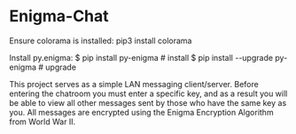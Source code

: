 # Enigma-Chat

Ensure colorama is installed: pip3 install colorama

Install py.enigma:
$ pip install py-enigma             # install
$ pip install --upgrade py-enigma   # upgrade


This project serves as a simple LAN messaging client/server. Before entering the chatroom you must enter a specific key, and as a result you will be able to view all other messages sent by those who have the same key as you. All messages are encrypted using the Enigma Encryption Algorithm from World War II.
